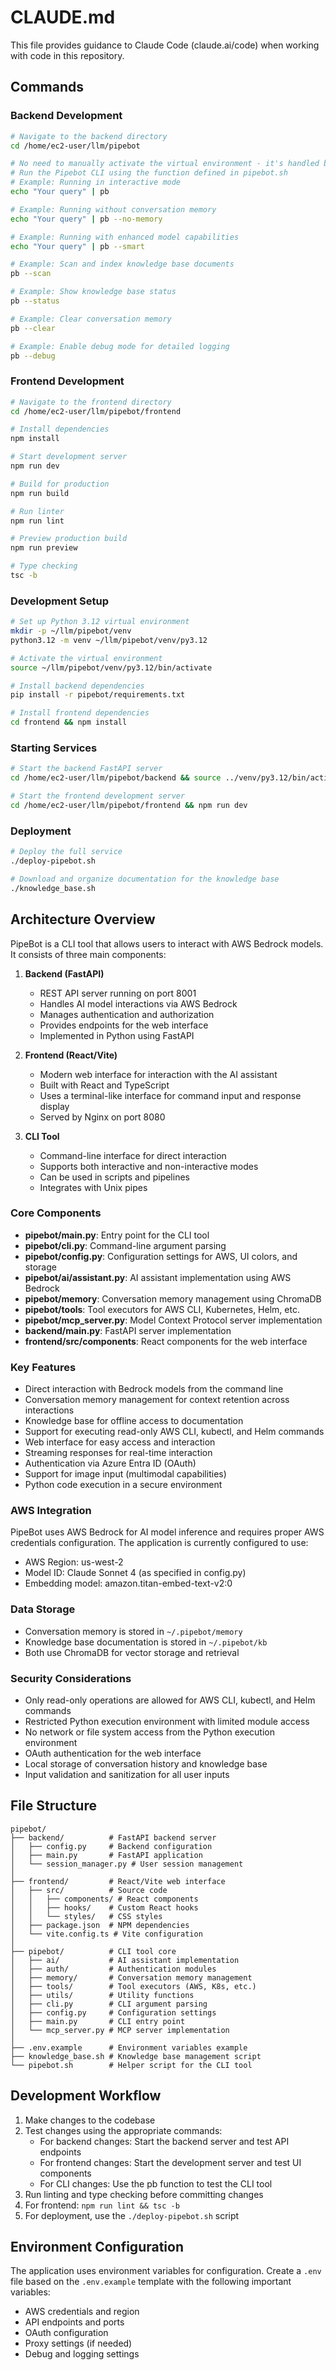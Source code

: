 # CLAUDE.md

This file provides guidance to Claude Code (claude.ai/code) when working with code in this repository.

## Commands

### Backend Development

```bash
# Navigate to the backend directory
cd /home/ec2-user/llm/pipebot

# No need to manually activate the virtual environment - it's handled by the pb function
# Run the Pipebot CLI using the function defined in pipebot.sh
# Example: Running in interactive mode
echo "Your query" | pb

# Example: Running without conversation memory
echo "Your query" | pb --no-memory

# Example: Running with enhanced model capabilities
echo "Your query" | pb --smart

# Example: Scan and index knowledge base documents
pb --scan

# Example: Show knowledge base status
pb --status

# Example: Clear conversation memory
pb --clear

# Example: Enable debug mode for detailed logging
pb --debug
```

### Frontend Development

```bash
# Navigate to the frontend directory
cd /home/ec2-user/llm/pipebot/frontend

# Install dependencies
npm install

# Start development server
npm run dev

# Build for production
npm run build

# Run linter
npm run lint

# Preview production build
npm run preview

# Type checking
tsc -b
```

### Development Setup

```bash
# Set up Python 3.12 virtual environment
mkdir -p ~/llm/pipebot/venv
python3.12 -m venv ~/llm/pipebot/venv/py3.12

# Activate the virtual environment
source ~/llm/pipebot/venv/py3.12/bin/activate

# Install backend dependencies
pip install -r pipebot/requirements.txt

# Install frontend dependencies
cd frontend && npm install
```

### Starting Services

```bash
# Start the backend FastAPI server
cd /home/ec2-user/llm/pipebot/backend && source ../venv/py3.12/bin/activate && export PYTHONPATH="/home/ec2-user/llm/pipebot" && uvicorn main:app --reload --host 0.0.0.0 --port 8001 --log-level debug

# Start the frontend development server
cd /home/ec2-user/llm/pipebot/frontend && npm run dev
```

### Deployment

```bash
# Deploy the full service
./deploy-pipebot.sh

# Download and organize documentation for the knowledge base
./knowledge_base.sh
```

## Architecture Overview

PipeBot is a CLI tool that allows users to interact with AWS Bedrock models. It consists of three main components:

1. **Backend (FastAPI)**
   - REST API server running on port 8001
   - Handles AI model interactions via AWS Bedrock
   - Manages authentication and authorization
   - Provides endpoints for the web interface
   - Implemented in Python using FastAPI

2. **Frontend (React/Vite)**
   - Modern web interface for interaction with the AI assistant
   - Built with React and TypeScript
   - Uses a terminal-like interface for command input and response display
   - Served by Nginx on port 8080

3. **CLI Tool**
   - Command-line interface for direct interaction
   - Supports both interactive and non-interactive modes
   - Can be used in scripts and pipelines
   - Integrates with Unix pipes

### Core Components

- **pipebot/main.py**: Entry point for the CLI tool
- **pipebot/cli.py**: Command-line argument parsing
- **pipebot/config.py**: Configuration settings for AWS, UI colors, and storage
- **pipebot/ai/assistant.py**: AI assistant implementation using AWS Bedrock
- **pipebot/memory**: Conversation memory management using ChromaDB
- **pipebot/tools**: Tool executors for AWS CLI, Kubernetes, Helm, etc.
- **pipebot/mcp_server.py**: Model Context Protocol server implementation
- **backend/main.py**: FastAPI server implementation
- **frontend/src/components**: React components for the web interface

### Key Features

- Direct interaction with Bedrock models from the command line
- Conversation memory management for context retention across interactions
- Knowledge base for offline access to documentation
- Support for executing read-only AWS CLI, kubectl, and Helm commands
- Web interface for easy access and interaction
- Streaming responses for real-time interaction
- Authentication via Azure Entra ID (OAuth)
- Support for image input (multimodal capabilities)
- Python code execution in a secure environment

### AWS Integration

PipeBot uses AWS Bedrock for AI model inference and requires proper AWS credentials configuration. The application is currently configured to use:

- AWS Region: us-west-2
- Model ID: Claude Sonnet 4 (as specified in config.py)
- Embedding model: amazon.titan-embed-text-v2:0

### Data Storage

- Conversation memory is stored in `~/.pipebot/memory`
- Knowledge base documentation is stored in `~/.pipebot/kb`
- Both use ChromaDB for vector storage and retrieval

### Security Considerations

- Only read-only operations are allowed for AWS CLI, kubectl, and Helm commands
- Restricted Python execution environment with limited module access
- No network or file system access from the Python execution environment
- OAuth authentication for the web interface
- Local storage of conversation history and knowledge base
- Input validation and sanitization for all user inputs

## File Structure

```
pipebot/
├── backend/          # FastAPI backend server
│   ├── config.py     # Backend configuration
│   ├── main.py       # FastAPI application
│   └── session_manager.py # User session management
│
├── frontend/         # React/Vite web interface
│   ├── src/          # Source code
│   │   ├── components/ # React components
│   │   ├── hooks/    # Custom React hooks
│   │   └── styles/   # CSS styles
│   ├── package.json  # NPM dependencies
│   └── vite.config.ts # Vite configuration
│
├── pipebot/          # CLI tool core
│   ├── ai/           # AI assistant implementation
│   ├── auth/         # Authentication modules
│   ├── memory/       # Conversation memory management
│   ├── tools/        # Tool executors (AWS, K8s, etc.)
│   ├── utils/        # Utility functions
│   ├── cli.py        # CLI argument parsing
│   ├── config.py     # Configuration settings
│   ├── main.py       # CLI entry point
│   └── mcp_server.py # MCP server implementation
│
├── .env.example      # Environment variables example
├── knowledge_base.sh # Knowledge base management script
└── pipebot.sh        # Helper script for the CLI tool
```

## Development Workflow

1. Make changes to the codebase
2. Test changes using the appropriate commands:
   - For backend changes: Start the backend server and test API endpoints
   - For frontend changes: Start the development server and test UI components
   - For CLI changes: Use the pb function to test the CLI tool
3. Run linting and type checking before committing changes
4. For frontend: `npm run lint && tsc -b`
5. For deployment, use the `./deploy-pipebot.sh` script

## Environment Configuration

The application uses environment variables for configuration. Create a `.env` file based on the `.env.example` template with the following important variables:

- AWS credentials and region
- API endpoints and ports
- OAuth configuration
- Proxy settings (if needed)
- Debug and logging settings